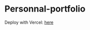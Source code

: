 # Personnal-portfolio

Deploy with Vercel: [here](personnal-portfolio-661b954ui-johanns-projects-36ee6764.vercel.app)
